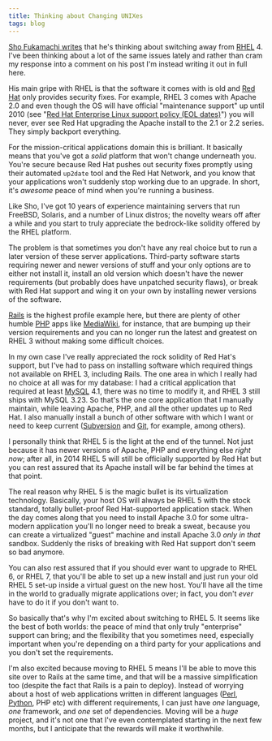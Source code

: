 ```yaml
---
title: Thinking about Changing UNIXes
tags: blog
---
```


[Sho Fukamachi writes](http://fukamachi.org/wp/2007/10/06/thinking-about-changing-unixes/) that he's thinking about switching away from [RHEL](http://www.wincent.com/wiki/RHEL) 4. I've been thinking about a lot of the same issues lately and rather than cram my response into a comment on his post I'm instead writing it out in full here.

His main gripe with RHEL is that the software it comes with is old and [Red Hat](http://www.wincent.com/wiki/Red%20Hat) only provides security fixes. For example, RHEL 3 comes with Apache 2.0 and even though the OS will have official "maintenance support" up until 2010 (see "[Red Hat Enterprise Linux support policy (EOL dates)](<http://www.wincent.com/wiki/Red%20Hat%20Enterprise%20Linux%20support%20policy%20(EOL%20dates)>)") you will never, ever see Red Hat upgrading the Apache install to the 2.1 or 2.2 series. They simply backport everything.

For the mission-critical applications domain this is brilliant. It basically means that you've got a _solid_ platform that won't change underneath you. You're secure because Red Hat pushes out security fixes promptly using their automated `up2date` tool and the Red Hat Network, and you know that your applications won't suddenly stop working due to an upgrade. In short, it's _awesome_ peace of mind when you're running a business.

Like Sho, I've got 10 years of experience maintaining servers that run FreeBSD, Solaris, and a number of Linux distros; the novelty wears off after a while and you start to truly appreciate the bedrock-like solidity offered by the RHEL platform.

The problem is that sometimes you don't have any real choice but to run a later version of these server applications. Third-party software starts requiring newer and newer versions of stuff and your only options are to either not install it, install an old version which doesn't have the newer requirements (but probably does have unpatched security flaws), or break with Red Hat support and wing it on your own by installing newer versions of the software.

[Rails](http://www.wincent.com/wiki/Rails) is the highest profile example here, but there are plenty of other humble [PHP](http://www.wincent.com/wiki/PHP) apps like [MediaWiki](http://www.wincent.com/wiki/MediaWiki), for instance, that are bumping up their version requirements and you can no longer run the latest and greatest on RHEL 3 without making some difficult choices.

In my own case I've really appreciated the rock solidity of Red Hat's support, but I've had to pass on installing software which required things not available on RHEL 3, including Rails. The one area in which I really had no choice at all was for my database: I had a critical application that required at least [MySQL](http://www.wincent.com/wiki/MySQL) 4.1, there was no time to modify it, and RHEL 3 still ships with MySQL 3.23. So that's the one core application that I manually maintain, while leaving Apache, PHP, and all the other updates up to Red Hat. I also manually install a bunch of other software with which I want or need to keep current ([Subversion](http://www.wincent.com/wiki/Subversion) and [Git](http://www.wincent.com/wiki/Git), for example, among others).

I personally think that RHEL 5 is the light at the end of the tunnel. Not just because it has newer versions of Apache, PHP and everything else _right now_; after all, in 2014 RHEL 5 will still be officially supported by Red Hat but you can rest assured that its Apache install will be far behind the times at that point.

The real reason why RHEL 5 is the magic bullet is its virtualization technology. Basically, your host OS will always be RHEL 5 with the stock standard, totally bullet-proof Red Hat-supported application stack. When the day comes along that you need to install Apache 3.0 for some ultra-modern application you'll no longer need to break a sweat, because you can create a virtualized "guest" machine and install Apache 3.0 _only in that_ sandbox. Suddenly the risks of breaking with Red Hat support don't seem so bad anymore.

You can also rest assured that if you should ever want to upgrade to RHEL 6, or RHEL 7, that you'll be able to set up a new install and just run your old RHEL 5 set-up inside a virtual guest on the new host. You'll have all the time in the world to gradually migrate applications over; in fact, you don't _ever_ have to do it if you don't want to.

So basically that's why I'm excited about switching to RHEL 5. It seems like the best of both worlds: the peace of mind that only truly "enterprise" support can bring; and the flexibility that you sometimes need, especially important when you're depending on a third party for your applications and you don't set the requirements.

I'm also excited because moving to RHEL 5 means I'll be able to move this site over to Rails at the same time, and that will be a massive simplification too (despite the fact that Rails is a pain to deploy). Instead of worrying about a host of web applications written in different languages ([Perl](http://www.wincent.com/wiki/Perl), [Python](http://www.wincent.com/wiki/Python), PHP etc) with different requirements, I can just have _one_ language, _one_ framework, and _one_ set of dependencies. Moving will be a _huge_ project, and it's not one that I've even contemplated starting in the next few months, but I anticipate that the rewards will make it worthwhile.
